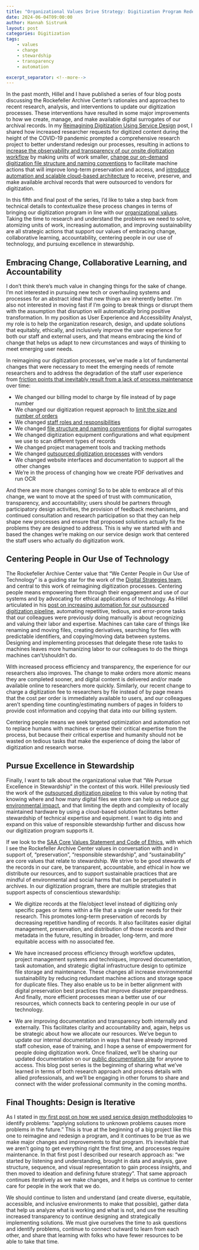 ```yaml
---
title: "Organizational Values Drive Strategy: Digitization Program Redesign Reflection"
date: 2024-06-04T09:00:00
author: Hannah Sistrunk
layout: post
categories: Digitization
tags:
    - values
    - change
    - stewardship
    - transparency
    - automation

excerpt_separator: <!--more-->
---
```


In the past month, Hillel and I have published a series of four blog posts discussing the Rockefeller Archive Center’s rationales and approaches to recent research, analysis, and interventions to update our digitization processes. These interventions have resulted in some major improvements to how we create, manage, and make available digital surrogates of our archival records. In my [Reimagining Digitization Using Service Design](/digitization-service-design) post, I shared how increased researcher requests for digitized content during the height of the COVID-19 pandemic prompted a comprehensive research project to better understand redesign our processes, resulting in actions to [increase the observability and transparency of our onsite digitization workflow](/facilitating-flow) by making units of work smaller, [change our on-demand digitization file structure and naming conventions](/digitization-filenames) to facilitate machine actions that will improve long-term preservation and access, and [introduce automation and scalable cloud-based architecture](/automating-the-right-things-the-right-way) to receive, preserve, and make available archival records that were outsourced to vendors for digitization.

In this fifth and final post of the series, I’d like to take a step back from technical details to contextualize these process changes in terms of bringing our digitization program in line with our [organizational values](https://rockarch.org/about-us/mission-vision-values/#our-values). Taking the time to research and understand the problems we need to solve, atomizing units of work, increasing automation, and improving sustainability are all strategic actions that support our values of embracing change, collaborative learning, accountability, centering people in our use of technology, and pursuing excellence in stewardship.

<!--more-->

## Embracing Change, Collaborative Learning, and Accountability

I don’t think there’s much value in changing things for the sake of change. I’m not interested in pursuing new tech or overhauling systems and processes for an abstract ideal that new things are inherently better. I’m also not interested in moving fast if I’m going to break things or disrupt them with the assumption that disruption will automatically bring positive transformation. In my position as User Experience and Accessibility Analyst, my role is to help the organization research, design, and update solutions that equitably, ethically, and inclusively improve the user experience for both our staff and external users, and that means embracing the kind of change that helps us adapt to new circumstances and ways of thinking to meet emerging user needs.

In reimagining our digitization processes, we’ve made a lot of fundamental changes that were necessary to meet the emerging needs of remote researchers and to address the degradation of the staff user experience from [friction points that inevitably result from a lack of process maintenance](https://blog.rockarch.org/hitting-the-reset-button) over time:

- We changed our billing model to charge by file instead of by page number
- We changed our digitization request approach to [limit the size and number of orders](/facilitating-flow#smaller-units-of-work)
- We changed [staff roles and responsibilities](/facilitating-flow#autonomy-and-responsibility)
- We changed [file structure and naming conventions](/digitization-filenames#use-unique-machine-actionable-identifiers) for digital surrogates
- We changed digitization equipment configurations and what equipment we use to scan different types of records
- We changed project management tools and tracking methods
- We changed [outsourced digitization processes](/automating-the-right-things-the-right-way) with vendors
- We changed website interfaces and documentation to support all the other changes
- We’re in the process of changing how we create PDF derivatives and run OCR

And there are more changes coming! So to be able to embrace all of this change, we want to move at the speed of trust with communication, transparency, and accountability; users should be partners through participatory design activities, the provision of feedback mechanisms, and continued consultation and research participation so that they can help shape new processes and ensure that proposed solutions actually fix the problems they are designed to address. This is why we started with and based the changes we’re making on our service design work that centered the staff users who actually do digitization work.

## Centering People in Our Use of Technology

The Rockefeller Archive Center value that “We Center People in Our Use of Technology” is a guiding star for the work of the [Digital Strategies team](/dteam-values-10-years-later), and central to this work of reimagining digitization processes. Centering people means empowering them through their engagement and use of our systems and by advocating for ethical applications of technology. As Hillel articulated in his [post on increasing automation for our outsourced digitization pipeline](/automating-the-right-things-the-right-way#connecting-to-values), automating repetitive, tedious, and error-prone tasks that our colleagues were previously doing manually is about recognizing and valuing their labor and expertise. Machines can take care of things like renaming and moving files, creating derivatives, searching for files with predictable identifiers, and copying/moving data between systems. Designing and implementing processes that delegate these rote tasks to machines leaves more humanizing labor to our colleagues to do the things machines can’t/shouldn’t do.

With increased process efficiency and transparency, the experience for our researchers also improves. The change to make orders more atomic means they are completed sooner, and digital content is delivered and/or made available online to researchers more quickly. Similarly, our recent change to charge a digitization fee to researchers by file instead of by page means that the cost per order is immediately available to users, and our colleagues aren’t spending time counting/estimating numbers of pages in folders to provide cost information and copying that data into our billing system.

Centering people means we seek targeted optimization and automation not to replace humans with machines or erase their critical expertise from the process, but because their critical expertise and humanity should not be wasted on tedious tasks that make the experience of doing the labor of digitization and research worse.

## Pursue Excellence in Stewardship

Finally, I want to talk about the organizational value that “We Pursue Excellence in Stewardship” in the context of this work. Hillel previously tied the work of the [outsourced digitization pipeline](/automating-the-right-things-the-right-way) to this value by noting that knowing where and how many digital files we store can help us reduce [our environmental impact](/measuring-our-impact), and that limiting the depth and complexity of locally maintained hardware by using a cloud-based solution facilitates better stewardship of technical expertise and equipment. I want to dig into and expand on this value of responsible stewardship further and discuss how our digitization program supports it.


If we look to the [SAA Core Values Statement and Code of Ethics](https://www2.archivists.org/statements/saa-core-values-statement-and-code-of-ethics), with which I see the Rockefeller Archive Center values in conversation with and in support of, “preservation”, “responsible stewardship”, and “sustainability” are core values that relate to stewardship. We strive to be good stewards of the records in our care, be transparent, accountable, and ethical in how we distribute our resources, and to support sustainable practices that are mindful of environmental and social harms that can be perpetuated in archives. In our digitization program, there are multiple strategies that support aspects of conscientious stewardship:

- We digitize records at the file/object level instead of digitizing only specific pages or items within a file that a single user needs for their research. This promotes long-term preservation of records by decreasing repetitive handling of records. It also facilitates easier digital management, preservation, and distribution of those records and their metadata in the future, resulting in broader, long-term, and more equitable access with no associated fee.

- We have increased process efficiency through workflow updates, project management systems and techniques, improved documentation, task automation, and strategic digital infrastructure design to optimize file storage and maintenance. These changes all increase environmental sustainability by reducing redundant machine actions and storage space for duplicate files. They also enable us to be in better alignment with digital preservation best practices that improve disaster preparedness. And finally, more efficient processes mean a better use of our resources, which connects back to centering people in our use of technology.

- We are improving documentation and transparency both internally and externally. This facilitates clarity and accountability and, again, helps us be strategic about how we allocate our resources. We’ve begun to update our internal documentation in ways that have already improved staff cohesion, ease of training, and I hope a sense of empowerment for people doing digitization work. Once finalized, we’ll be sharing our updated documentation on our [public documentation site](https://docs.rockarch.org/) for anyone to access. This blog post series is the beginning of sharing what we’ve learned in terms of both research approach and process details with allied professionals, and we’ll be engaging in other forums to share and connect with the wider professional community in the coming months.


## Final Thoughts: Design is Iterative

As I stated in [my first post on how we used service design methodologies](/digitization-service-design) to identify problems: “applying solutions to unknown problems causes more problems in the future.” This is true at the beginning of a big project like this one to reimagine and redesign a program, and it continues to be true as we make major changes and improvements to that program. It’s inevitable that we aren’t going to get everything right the first time, and processes require maintenance. In that first post I described our research approach as: “we started by listening and understanding, brought in data and analysis, gave structure, sequence, and visual representation to gain process insights, and then moved to ideation and defining future strategy”. That same approach continues iteratively as we make changes, and it helps us continue to center care for people in the work that we do. 

We should continue to listen and understand (and create diverse, equitable, accessible, and inclusive environments to make that possible), gather data that help us analyze what is working and what is not, and use the resulting increased transparency to continue designing and strategically implementing solutions. We must give ourselves the time to ask questions and identify problems, continue to connect outward to learn from each other, and share that learning with folks who have fewer resources to be able to take that time.